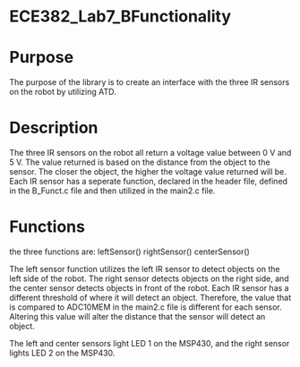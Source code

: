 ECE382_Lab7_BFunctionality
==========================

# Purpose

The purpose of the library is to create an interface with the three IR sensors on the robot by utilizing ATD.

# Description

The three IR sensors on the robot all return a voltage value between 0 V and 5 V. The value returned is based on the distance from the object to the sensor. The closer the object, the higher the voltage value returned will be. Each IR sensor has a seperate function, declared in the header file, defined in the B_Funct.c file and then utilized in the main2.c file.

# Functions

the three functions are:
      leftSensor()
      rightSensor()
      centerSensor()
      

The left sensor function utilizes the left IR sensor to detect objects on the left side of the robot. The right sensor detects objects on the right side, and the center sensor detects objects in front of the robot. Each IR sensor has a different threshold of where it will detect an object. Therefore, the value that is compared to ADC10MEM in the main2.c file is different for each sensor. Altering this value will alter the distance that the sensor will detect an object. 

The left and center sensors light LED 1 on the MSP430, and the right sensor lights LED 2 on the MSP430. 

